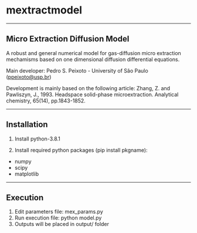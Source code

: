 # mextractmodel

--------------
Micro Extraction Diffusion Model
--------------

A robust and general numerical model for gas-diffusion micro extraction mechamisms based on one dimensional diffusion differential equations.

Main developer:
Pedro S. Peixoto - University of São Paulo (ppeixoto@usp.br)

Development is mainly based on the following article:
Zhang, Z. and Pawliszyn, J., 1993. Headspace solid-phase microextraction. Analytical chemistry, 65(14), pp.1843-1852.

--------------
 Installation
--------------

1) Install python-3.8.1

2) Install required python packages (pip install pkgname):
- numpy
- scipy
- matplotlib

--------------
Execution
--------------

1) Edit parameters file: mex_params.py
2) Run execution file: python model.py
3) Outputs will be placed in output/ folder


